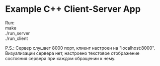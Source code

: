 # Example C++ Client-Server App

Run:   
  make   
  ./run_server    
  ./run_client    
  
P.S.: Сервер слушает 8000 порт, клиент настроен на "localhost:8000".   
Визуализации сервера нет, настроено текстовое отображение состояния сервера при каждом обращении к нему.
